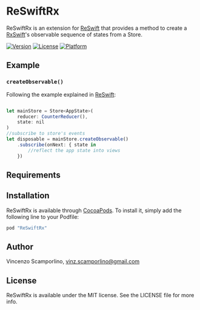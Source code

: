 # ReSwiftRx

ReSwiftRx is an extension for [ReSwift](https://github.com/ReSwift/ReSwift) that provides a method
    to create a [RxSwift](https://github.com/ReactiveX/RxSwift)'s observable sequence of states from a Store.

[![Version](https://img.shields.io/cocoapods/v/ReSwiftRx.svg?style=flat)](http://cocoapods.org/pods/ReSwiftRx)
[![License](https://img.shields.io/cocoapods/l/ReSwiftRx.svg?style=flat)](http://cocoapods.org/pods/ReSwiftRx)
[![Platform](https://img.shields.io/cocoapods/p/ReSwiftRx.svg?style=flat)](http://cocoapods.org/pods/ReSwiftRx)

## Example

### `createObservable()`
Following the example explained in [ReSwift](https://github.com/ReSwift/ReSwift#about-reswift):
```js

let mainStore = Store<AppState>(
    reducer: CounterReducer(),
    state: nil
)
//subscribe to store's events
let disposable = mainStore.createObservable()
	.subscribe(onNext: { state in
    	//reflect the app state into views
    })

```

## Requirements

## Installation

ReSwiftRx is available through [CocoaPods](http://cocoapods.org). To install
it, simply add the following line to your Podfile:

```ruby
pod "ReSwiftRx"
```

## Author

Vincenzo Scamporlino, vinz.scamporlino@gmail.com

## License

ReSwiftRx is available under the MIT license. See the LICENSE file for more info.
